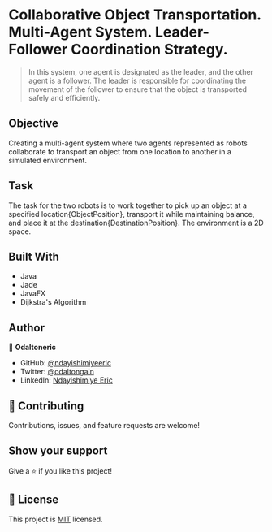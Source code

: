 # Collaborative Object Transportation. Multi-Agent System. Leader-Follower Coordination Strategy.

> In this system, one agent is designated as the leader, and the other agent is a follower. The leader is responsible for coordinating the movement of the follower to ensure that the object is transported safely and efficiently.

## Objective

Creating a multi-agent system where two agents represented as robots collaborate to transport an object from one location to another in a simulated environment.

## Task 

The task for the two robots is to work together to pick up an object at a specified location{ObjectPosition}, transport it while maintaining balance, and place it at the destination{DestinationPosition}. The environment is a 2D space.

## Built With

- Java
- Jade
- JavaFX
- Dijkstra's Algorithm

## Author

👤 **Odaltoneric**

- GitHub: [@ndayishimiyeeric](https://github.com/ndayishimiyeeric)
- Twitter: [@odaltongain](https://twitter.com/odaltongain)
- LinkedIn: [Ndayishimiye Eric](https://linkedin.com/in/nderic)

## 🤝 Contributing

Contributions, issues, and feature requests are welcome!

## Show your support

Give a ⭐️ if you like this project!

## 📝 License 

This project is [MIT](./LICENSE) licensed.
